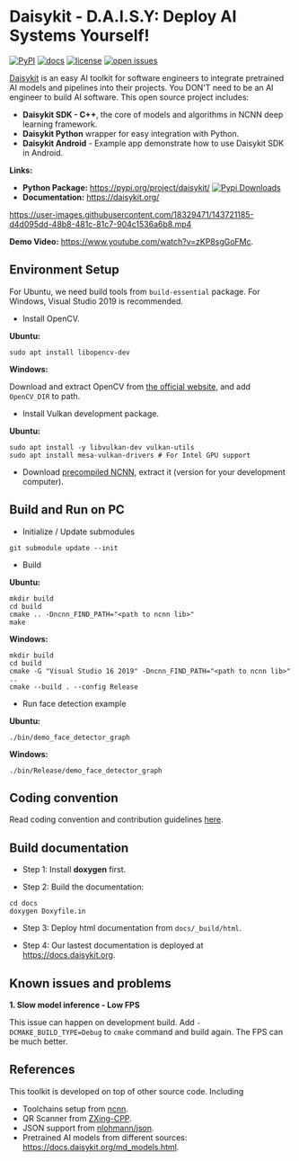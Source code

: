# Daisykit - **D.A.I.S.Y: Deploy AI Systems Yourself!**

[![PyPI](https://img.shields.io/pypi/v/daisykit)](https://pypi.org/project/daisykit)
[![docs](https://img.shields.io/badge/docs-latest-blue)](https://daisykit.readthedocs.io/en/latest/)
[![license](https://img.shields.io/github/license/DaisyLabSolutions/daisykit.svg)](https://github.com/DaisyLabSolutions/daisykit/blob/master/LICENSE)
[![open issues](https://isitmaintained.com/badge/open/DaisyLabSolutions/daisykit.svg)](https://github.com/DaisyLabSolutions/daisykit/issues)

[Daisykit](https://daisykit.org/>) is an easy AI toolkit for software engineers to integrate pretrained AI models and pipelines into their projects. You DON'T need to be an AI engineer to build AI software. This open source project includes:

- **Daisykit SDK - C++**, the core of models and algorithms in NCNN deep learning framework.
- **Daisykit Python** wrapper for easy integration with Python.
- **Daisykit Android** - Example app demonstrate how to use Daisykit SDK in Android.

**Links:**

- **Python Package:** <https://pypi.org/project/daisykit/> [![Pypi Downloads](https://pepy.tech/badge/daisykit/month)](https://pypi.org/project/daisykit/)
- **Documentation:** <https://daisykit.org/>


https://user-images.githubusercontent.com/18329471/143721185-d4d095dd-48b8-481c-81c7-904c1536a6b8.mp4

**Demo Video:** <https://www.youtube.com/watch?v=zKP8sgGoFMc>.


## Environment Setup

For Ubuntu, we need build tools from `build-essential` package. For Windows, Visual Studio 2019 is recommended.

- Install OpenCV.

**Ubuntu:**

```
sudo apt install libopencv-dev
```

**Windows:**

Download and extract OpenCV from [the official website](https://opencv.org/releases/), and add `OpenCV_DIR` to path.

- Install Vulkan development package.

**Ubuntu:**

```
sudo apt install -y libvulkan-dev vulkan-utils
sudo apt install mesa-vulkan-drivers # For Intel GPU support
```

- Download [precompiled NCNN](https://github.com/Tencent/ncnn/releases), extract it (version for your development computer).

## Build and Run on PC

- Initialize / Update submodules

```
git submodule update --init
```

- Build

**Ubuntu:**

```
mkdir build
cd build
cmake .. -Dncnn_FIND_PATH="<path to ncnn lib>"
make
```

**Windows:**

```
mkdir build
cd build
cmake -G "Visual Studio 16 2019" -Dncnn_FIND_PATH="<path to ncnn lib>" ..
cmake --build . --config Release
```

- Run face detection example

**Ubuntu:**

```
./bin/demo_face_detector_graph
```

**Windows:**

```
./bin/Release/demo_face_detector_graph
```

## Coding convention

Read coding convention and contribution guidelines [here](https://docs.daisykit.org/md_contribution.html).

## Build documentation

- Step 1: Install **doxygen** first.

- Step 2: Build the documentation:

```
cd docs
doxygen Doxyfile.in
```

- Step 3: Deploy html documentation from `docs/_build/html`.

- Step 4: Our lastest documentation is deployed at <https://docs.daisykit.org>.

## Known issues and problems

**1. Slow model inference - Low FPS**

This issue can happen on development build. Add `-DCMAKE_BUILD_TYPE=Debug` to `cmake` command and build again. The FPS can be much better.

## References

This toolkit is developed on top of other source code. Including

- Toolchains setup from [ncnn](https://github.com/Tencent/ncnn).
- QR Scanner from [ZXing-CPP](https://github.com/nu-book/zxing-cpp).
- JSON support from [nlohmann/json](https://github.com/nlohmann/json).
- Pretrained AI models from different sources: <https://docs.daisykit.org/md_models.html>.

